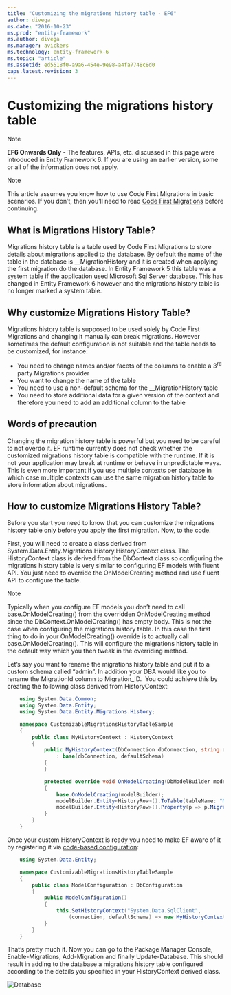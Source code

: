 ```yaml
---
title: "Customizing the migrations history table - EF6"
author: divega
ms.date: "2016-10-23"
ms.prod: "entity-framework"
ms.author: divega
ms.manager: avickers
ms.technology: entity-framework-6
ms.topic: "article"
ms.assetid: ed5518f0-a9a6-454e-9e98-a4fa7748c8d0
caps.latest.revision: 3
---
```

# Customizing the migrations history table
> [!NOTE]
> **EF6 Onwards Only** - The features, APIs, etc. discussed in this page were introduced in Entity Framework 6. If you are using an earlier version, some or all of the information does not apply.

> [!NOTE]
> This article assumes you know how to use Code First Migrations in basic scenarios. If you don’t, then you’ll need to read [Code First Migrations](~/ef6/modeling/code-first/migrations/index.md) before continuing.

## What is Migrations History Table?

Migrations history table is a table used by Code First Migrations to store details about migrations applied to the database. By default the name of the table in the database is \_\_MigrationHistory and it is created when applying the first migration do the database. In Entity Framework 5 this table was a system table if the application used Microsoft Sql Server database. This has changed in Entity Framework 6 however and the migrations history table is no longer marked a system table.

## Why customize Migrations History Table?

Migrations history table is supposed to be used solely by Code First Migrations and changing it manually can break migrations. However sometimes the default configuration is not suitable and the table needs to be customized, for instance:

-   You need to change names and/or facets of the columns to enable a 3<sup>rd</sup> party Migrations provider
-   You want to change the name of the table
-   You need to use a non-default schema for the \_\_MigrationHistory table
-   You need to store additional data for a given version of the context and therefore you need to add an additional column to the table

## Words of precaution

Changing the migration history table is powerful but you need to be careful to not overdo it. EF runtime currently does not check whether the customized migrations history table is compatible with the runtime. If it is not your application may break at runtime or behave in unpredictable ways. This is even more important if you use multiple contexts per database in which case multiple contexts can use the same migration history table to store information about migrations.

## How to customize Migrations History Table?

Before you start you need to know that you can customize the migrations history table only before you apply the first migration. Now, to the code.

First, you will need to create a class derived from System.Data.Entity.Migrations.History.HistoryContext class. The HistoryContext class is derived from the DbContext class so configuring the migrations history table is very similar to configuring EF models with fluent API. You just need to override the OnModelCreating method and use fluent API to configure the table.

>[!NOTE]
> Typically when you configure EF models you don’t need to call base.OnModelCreating() from the overridden OnModelCreating method since the DbContext.OnModelCreating() has empty body. This is not the case when configuring the migrations history table. In this case the first thing to do in your OnModelCreating() override is to actually call base.OnModelCreating(). This will configure the migrations history table in the default way which you then tweak in the overriding method.

Let’s say you want to rename the migrations history table and put it to a custom schema called “admin”. In addition your DBA would like you to rename the MigrationId column to Migration\_ID.  You could achieve this by creating the following class derived from HistoryContext:

``` csharp
    using System.Data.Common;
    using System.Data.Entity;
    using System.Data.Entity.Migrations.History;

    namespace CustomizableMigrationsHistoryTableSample
    {
        public class MyHistoryContext : HistoryContext
        {
            public MyHistoryContext(DbConnection dbConnection, string defaultSchema)
                : base(dbConnection, defaultSchema)
            {
            }

            protected override void OnModelCreating(DbModelBuilder modelBuilder)
            {
                base.OnModelCreating(modelBuilder);
                modelBuilder.Entity<HistoryRow>().ToTable(tableName: "MigrationHistory", schemaName: "admin");
                modelBuilder.Entity<HistoryRow>().Property(p => p.MigrationId).HasColumnName("Migration_ID");
            }
        }
    }
```

Once your custom HistoryContext is ready you need to make EF aware of it by registering it via [code-based configuration](http://msdn.com/data/jj680699):

``` csharp
    using System.Data.Entity;

    namespace CustomizableMigrationsHistoryTableSample
    {
        public class ModelConfiguration : DbConfiguration
        {
            public ModelConfiguration()
            {
                this.SetHistoryContext("System.Data.SqlClient",
                    (connection, defaultSchema) => new MyHistoryContext(connection, defaultSchema));
            }
        }
    }
```

That’s pretty much it. Now you can go to the Package Manager Console, Enable-Migrations, Add-Migration and finally Update-Database. This should result in adding to the database a migrations history table configured according to the details you specified in your HistoryContext derived class.

![Database](~/ef6/media/database.png)
